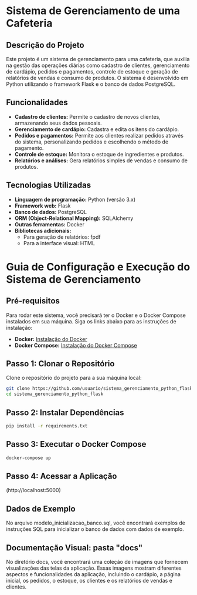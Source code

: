 # Sistema de Gerenciamento de uma Cafeteria

## Descrição do Projeto
Este projeto é um sistema de gerenciamento para uma cafeteria, que auxilia na gestão das operações diárias como cadastro de clientes, gerenciamento de cardápio, pedidos e pagamentos, controle de estoque e geração de relatórios de vendas e consumo de produtos. O sistema é desenvolvido em Python utilizando o framework Flask e o banco de dados PostgreSQL.

## Funcionalidades
- **Cadastro de clientes:** Permite o cadastro de novos clientes, armazenando seus dados pessoais.
- **Gerenciamento de cardápio:** Cadastra e edita os itens do cardápio.
- **Pedidos e pagamentos:** Permite aos clientes realizar pedidos através do sistema, personalizando pedidos e escolhendo o método de pagamento.
- **Controle de estoque:** Monitora o estoque de ingredientes e produtos.
- **Relatórios e análises:** Gera relatórios simples de vendas e consumo de produtos.

## Tecnologias Utilizadas
- **Linguagem de programação:** Python (versão 3.x)
- **Framework web:** Flask
- **Banco de dados:** PostgreSQL
- **ORM (Object-Relational Mapping):** SQLAlchemy
- **Outras ferramentas:** Docker
- **Bibliotecas adicionais:** 
  - Para geração de relatórios: fpdf
  - Para a interface visual: HTML

# Guia de Configuração e Execução do Sistema de Gerenciamento

## Pré-requisitos

Para rodar este sistema, você precisará ter o Docker e o Docker Compose instalados em sua máquina. Siga os links abaixo para as instruções de instalação:

- **Docker:** [Instalação do Docker](https://docs.docker.com/get-docker/)
- **Docker Compose:** [Instalação do Docker Compose](https://docs.docker.com/compose/install/)

## Passo 1: Clonar o Repositório

Clone o repositório do projeto para a sua máquina local:

```sh
git clone https://github.com/usuario/sistema_gerenciamento_python_flask.git
cd sistema_gerenciamento_python_flask
```

## Passo 2: Instalar Dependências

```sh
pip install -r requirements.txt
```
## Passo 3: Executar o Docker Compose

```sh
docker-compose up
```

## Passo 4: Acessar a Aplicação

(http://localhost:5000)

## Dados de Exemplo

No arquivo modelo_inicializacao_banco.sql, você encontrará exemplos de instruções SQL para inicializar o banco de dados com dados de exemplo.

## Documentação Visual: pasta "docs"

No diretório docs, você encontrará uma coleção de imagens que fornecem visualizações das telas da aplicação. Essas imagens mostram diferentes aspectos e funcionalidades da aplicação, incluindo o cardápio, a página inicial, os pedidos, o estoque, os clientes e os relatórios de vendas e clientes. 

